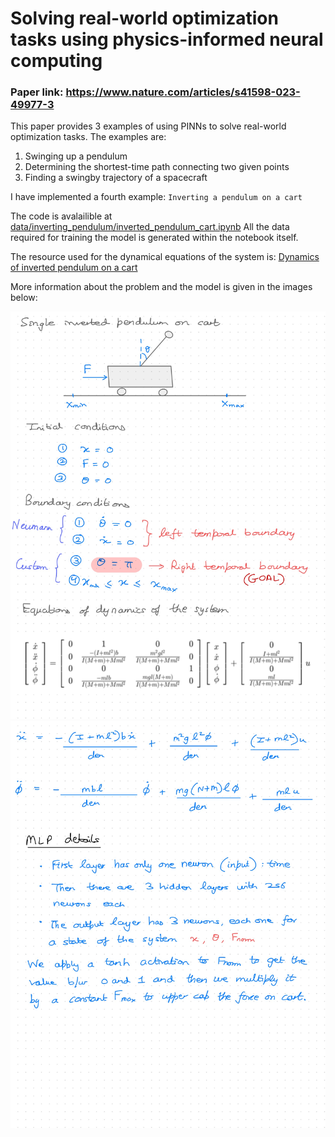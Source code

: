 # Solving real-world optimization tasks using physics-informed neural computing

### Paper link: https://www.nature.com/articles/s41598-023-49977-3

This paper provides 3 examples of using PINNs to solve real-world optimization tasks. The examples are:
1. Swinging up a pendulum
2. Determining the shortest-time path connecting two given points
3. Finding a swingby trajectory of a spacecraft

I have implemented a fourth example: `Inverting a pendulum on a cart`

The code is avalailible at [data/inverting_pendulum/inverted_pendulum_cart.ipynb](https://github.com/ArjunDosajh/pinn-optimization/blob/main/data/inverting_pendulum/inverted_pendulum_cart.ipynb)
All the data required for training the model is generated within the notebook itself.

The resource used for the dynamical equations of the system is: [Dynamics of inverted pendulum on a cart](https://ctms.engin.umich.edu/CTMS/index.php?example=InvertedPendulum&section=SystemModeling)

More information about the problem and the model is given in the images below:

<img src="Readme Assets/model_information_1.jpg" />
<img src="Readme Assets/model_information_2.jpg" />